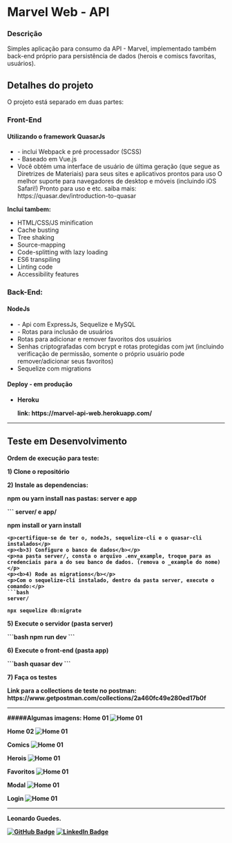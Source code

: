 # Marvel Web - API

### Descrição

Simples aplicação para consumo da API - Marvel, implementado também back-end próprio para persistência de dados (herois e comiscs favoritas, usuários).


<h2> Detalhes do projeto</h2>

<p>O projeto está separado em duas partes:</p>
<h3>Front-End</h3>
<h4>Utilizando o framework QuasarJs</h4>
<ul>
<li>- inclui Webpack e pré processador (SCSS)</li>
<li>- Baseado em Vue.js</li>
<li>Você obtém uma interface de usuário de última geração (que segue as Diretrizes de Materiais) para seus sites e aplicativos prontos para uso
O melhor suporte para navegadores de desktop e móveis (incluindo iOS Safari!) Pronto para uso e etc. saiba mais: https://quasar.dev/introduction-to-quasar</li>
</ul><p><b>Inclui tambem:</b><p>
<ul> <li>HTML/CSS/JS minification</li>
<li>Cache busting</li>
<li>Tree shaking</li>
<li>Source-mapping</li>
<li>Code-splitting with lazy loading</li>
<li>ES6 transpiling</li>
<li>Linting code</li>
<li>Accessibility features</li></ul>
<h3>Back-End:</h3>
<h4>NodeJs</h4>
<ul>
  <li> - Api com ExpressJs, Sequelize e MySQL</li>
  <li> - Rotas para inclusão de usuários</li>
   <li>Rotas para adicionar e remover favoritos dos usuários</li>
   <li>Senhas criptografadas com bcrypt e rotas protegidas com jwt (incluindo verificação de permissão, somente o próprio usuário pode remover/adicionar seus favoritos)</li>
   <li>Sequelize com migrations</li>
</ul>

<h4>Deploy - em produção</h4>
<ul>
  <li><b>Heroku</li>
  <p>
  link: https://marvel-api-web.herokuapp.com/
  </p>
</ul>
<hr>
<h2>Teste em Desenvolvimento</h2>
<p>Ordem de execução para teste:</p>
<p><b>1) Clone o repositório</b></p>
<p><b>2) Instale as dependencias:</b></p>
<p>npm ou yarn install nas pastas: server e app</p>
```
server/ e app/

npm install 
or
yarn install
```
<p>certifique-se de ter o, nodeJs, sequelize-cli e o quasar-cli instalados</p>
<p><b>3) Configure o banco de dados</b></p>
<p>na pasta server/, consta o arquivo .env_example, troque para as credenciais para a do seu banco de dados. (remova o _example do nome)</p>
<p><b>4) Rode as migrations</b></p>
<p>Com o sequelize-cli instalado, dentro da pasta server, execute o comando:</p>
```bash
server/

npx sequelize db:migrate
```
<p><b>5) Execute o servidor (pasta server)</b></p>
```bash
npm run dev
```
<p><b>6) Execute o front-end (pasta app)</b></p>
```bash
quasar dev
```
<p><b>7) Faça os testes</b></p>
Link para a collections de teste no postman:
https://www.getpostman.com/collections/2a460fc49e280ed17b0f

<hr>

#####Algumas imagens:
Home 01
![Home 01](https://uploaddeimagens.com.br/images/003/268/477/full/01.JPG?1622520939 "Home 01")

Home 02
![Home 01](https://uploaddeimagens.com.br/images/003/268/478/full/02.JPG?1622521016 "Home 02")

Comics
![Home 01](https://uploaddeimagens.com.br/images/003/268/479/full/03.JPG?1622521057 "Comics")

Herois
![Home 01](https://uploaddeimagens.com.br/images/003/268/480/full/04.JPG?1622521092 "Herois")

Favoritos
![Home 01](https://uploaddeimagens.com.br/images/003/268/481/full/05.JPG?1622521167 "Favoritos")

Modal
![Home 01](https://uploaddeimagens.com.br/images/003/268/482/full/06.JPG?1622521193 "Favoritos")

Login
![Home 01](https://uploaddeimagens.com.br/images/003/268/483/full/07.JPG?1622521222 "Login")

<hr>
Leonardo Guedes.

[![GitHub Badge](https://img.shields.io/badge/GitHub-100000?style=for-the-badge&logo=github&logoColor=white)](https://github.com/nowherex)
[![LinkedIn Badge](https://img.shields.io/badge/LinkedIn-0077B5?style=for-the-badge&logo=linkedin&logoColor=white)](https://www.linkedin.com/in/leo-guedes/)
